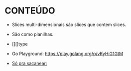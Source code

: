# CONTEÚDO

- Slices multi-dimensionais são slices que contem slices.
- São como planilhas.
- [][]type
- Go Playground: https://play.golang.org/p/vKyHiG1GtM


- [Só pra sacanear: ](https://play.golang.org/p/ZSU_8eJ9Yp)
